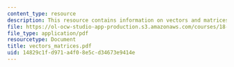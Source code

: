 ```yaml
---
content_type: resource
description: This resource contains information on vectors and matrices.
file: https://ol-ocw-studio-app-production.s3.amazonaws.com/courses/18-02-multivariable-calculus-spring-2006/14829c1fd971a4f08e5cd34673e9414e_vectors_matrices.pdf
file_type: application/pdf
resourcetype: Document
title: vectors_matrices.pdf
uid: 14829c1f-d971-a4f0-8e5c-d34673e9414e
---
```

